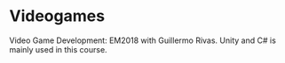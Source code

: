 # Videogames
Video Game Development: EM2018 with Guillermo Rivas. Unity and C# is mainly used in this course. 
